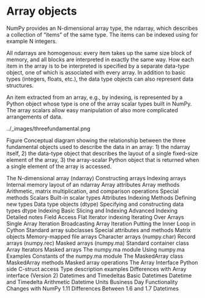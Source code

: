 # Array objects

NumPy provides an N-dimensional array type, the ndarray, which describes a collection of “items” of the same type. The items can be indexed using for example N integers.

All ndarrays are homogenous: every item takes up the same size block of memory, and all blocks are interpreted in exactly the same way. How each item in the array is to be interpreted is specified by a separate data-type object, one of which is associated with every array. In addition to basic types (integers, floats, etc.), the data type objects can also represent data structures.

An item extracted from an array, e.g., by indexing, is represented by a Python object whose type is one of the array scalar types built in NumPy. The array scalars allow easy manipulation of also more complicated arrangements of data.

../_images/threefundamental.png

Figure Conceptual diagram showing the relationship between the three fundamental objects used to describe the data in an array: 1) the ndarray itself, 2) the data-type object that describes the layout of a single fixed-size element of the array, 3) the array-scalar Python object that is returned when a single element of the array is accessed.

The N-dimensional array (ndarray)
Constructing arrays
Indexing arrays
Internal memory layout of an ndarray
Array attributes
Array methods
Arithmetic, matrix multiplication, and comparison operations
Special methods
Scalars
Built-in scalar types
Attributes
Indexing
Methods
Defining new types
Data type objects (dtype)
Specifying and constructing data types
dtype
Indexing
Basic Slicing and Indexing
Advanced Indexing
Detailed notes
Field Access
Flat Iterator indexing
Iterating Over Arrays
Single Array Iteration
Broadcasting Array Iteration
Putting the Inner Loop in Cython
Standard array subclasses
Special attributes and methods
Matrix objects
Memory-mapped file arrays
Character arrays (numpy.char)
Record arrays (numpy.rec)
Masked arrays (numpy.ma)
Standard container class
Array Iterators
Masked arrays
The numpy.ma module
Using numpy.ma
Examples
Constants of the numpy.ma module
The MaskedArray class
MaskedArray methods
Masked array operations
The Array Interface
Python side
C-struct access
Type description examples
Differences with Array interface (Version 2)
Datetimes and Timedeltas
Basic Datetimes
Datetime and Timedelta Arithmetic
Datetime Units
Business Day Functionality
Changes with NumPy 1.11
Differences Between 1.6 and 1.7 Datetimes